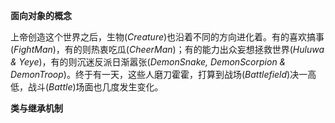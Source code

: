 **面向对象的概念**

上帝创造这个世界之后，生物(_Creature_)也沿着不同的方向进化着。有的喜欢搞事(_FightMan_)，有的则热衷吃瓜(_CheerMan_)；有的能力出众妄想拯救世界(_Huluwa & Yeye_)，有的则沉迷反派日渐嚣张(_DemonSnake, DemonScorpion & DemonTroop_)。终于有一天，这些人磨刀霍霍，打算到战场(_Battlefield_)决一高低，战斗(_Battle_)场面也几度发生变化。

**类与继承机制**



